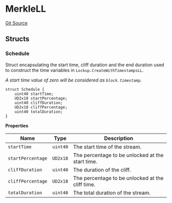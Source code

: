 # MerkleLL

[Git Source](https://github.com/sablier-labs/airdrops/blob/1ad7325bc0401d0ea6d9f30917c49d5367a1180e/src/types/DataTypes.sol)

## Structs

### Schedule

Struct encapsulating the start time, cliff duration and the end duration used to construct the time variables in
`Lockup.CreateWithTimestampsLL`.

_A start time value of zero will be considered as `block.timestamp`._

```solidity
struct Schedule {
    uint40 startTime;
    UD2x18 startPercentage;
    uint40 cliffDuration;
    UD2x18 cliffPercentage;
    uint40 totalDuration;
}
```

**Properties**

| Name              | Type     | Description                                      |
| ----------------- | -------- | ------------------------------------------------ |
| `startTime`       | `uint40` | The start time of the stream.                    |
| `startPercentage` | `UD2x18` | The percentage to be unlocked at the start time. |
| `cliffDuration`   | `uint40` | The duration of the cliff.                       |
| `cliffPercentage` | `UD2x18` | The percentage to be unlocked at the cliff time. |
| `totalDuration`   | `uint40` | The total duration of the stream.                |
